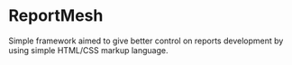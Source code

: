 ReportMesh
==========

Simple framework aimed to give better control on reports development by using simple HTML/CSS markup language.
